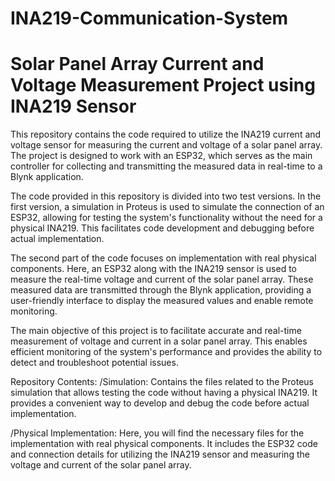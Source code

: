 # INA219-Communication-System
# Solar Panel Array Current and Voltage Measurement Project using INA219 Sensor
This repository contains the code required to utilize the INA219 current and voltage sensor for measuring the current and voltage of a solar panel array. The project is designed to work with an ESP32, which serves as the main controller for collecting and transmitting the measured data in real-time to a Blynk application.

The code provided in this repository is divided into two test versions. In the first version, a simulation in Proteus is used to simulate the connection of an ESP32, allowing for testing the system's functionality without the need for a physical INA219. This facilitates code development and debugging before actual implementation.

The second part of the code focuses on implementation with real physical components. Here, an ESP32 along with the INA219 sensor is used to measure the real-time voltage and current of the solar panel array. These measured data are transmitted through the Blynk application, providing a user-friendly interface to display the measured values and enable remote monitoring.

The main objective of this project is to facilitate accurate and real-time measurement of voltage and current in a solar panel array. This enables efficient monitoring of the system's performance and provides the ability to detect and troubleshoot potential issues.

Repository Contents:
/Simulation: Contains the files related to the Proteus simulation that allows testing the code without having a physical INA219. It provides a convenient way to develop and debug the code before actual implementation.

/Physical Implementation: Here, you will find the necessary files for the implementation with real physical components. It includes the ESP32 code and connection details for utilizing the INA219 sensor and measuring the voltage and current of the solar panel array.
